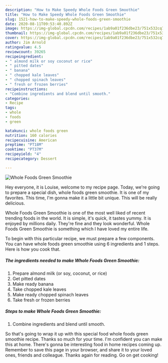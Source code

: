 ```yaml
---
description: "How to Make Speedy Whole Foods Green Smoothie"
title: "How to Make Speedy Whole Foods Green Smoothie"
slug: 1521-how-to-make-speedy-whole-foods-green-smoothie
date: 2020-08-11T09:53:40.892Z
image: https://img-global.cpcdn.com/recipes/1ab9a01f236dbe23/751x532cq70/whole-foods-green-smoothie-recipe-main-photo.jpg
thumbnail: https://img-global.cpcdn.com/recipes/1ab9a01f236dbe23/751x532cq70/whole-foods-green-smoothie-recipe-main-photo.jpg
cover: https://img-global.cpcdn.com/recipes/1ab9a01f236dbe23/751x532cq70/whole-foods-green-smoothie-recipe-main-photo.jpg
author: Jim Arnold
ratingvalue: 4.5
reviewcount: 39265
recipeingredient:
- " almond milk or soy coconut or rice"
- " pitted dates"
- " banana"
- " chopped kale leaves"
- " chopped spinach leaves"
- " fresh or frozen berries"
recipeinstructions:
- "Combine ingredients and blend until smooth."
categories:
- Recipe
tags:
- whole
- foods
- green

katakunci: whole foods green 
nutrition: 160 calories
recipecuisine: American
preptime: "PT18M"
cooktime: "PT37M"
recipeyield: "4"
recipecategory: Dessert

---
```



![Whole Foods Green Smoothie](https://img-global.cpcdn.com/recipes/1ab9a01f236dbe23/751x532cq70/whole-foods-green-smoothie-recipe-main-photo.jpg)

Hey everyone, it is Louise, welcome to my recipe page. Today, we're going to prepare a special dish, whole foods green smoothie. It is one of my favorites. This time, I'm gonna make it a little bit unique. This will be really delicious.



Whole Foods Green Smoothie is one of the most well liked of recent trending foods in the world. It is simple, it's quick, it tastes yummy. It is enjoyed by millions daily. They're fine and they look wonderful. Whole Foods Green Smoothie is something which I have loved my entire life.


To begin with this particular recipe, we must prepare a few components. You can have whole foods green smoothie using 6 ingredients and 1 steps. Here is how you cook that.

<!--inarticleads1-->

##### The ingredients needed to make Whole Foods Green Smoothie:

1. Prepare  almond milk (or soy, coconut, or rice)
1. Get  pitted dates
1. Make ready  banana
1. Take  chopped kale leaves
1. Make ready  chopped spinach leaves
1. Take  fresh or frozen berries




<!--inarticleads2-->

##### Steps to make Whole Foods Green Smoothie:

1. Combine ingredients and blend until smooth.




So that's going to wrap it up with this special food whole foods green smoothie recipe. Thanks so much for your time. I'm confident you can make this at home. There's gonna be interesting food in home recipes coming up. Remember to save this page in your browser, and share it to your loved ones, friends and colleague. Thanks again for reading. Go on get cooking!

